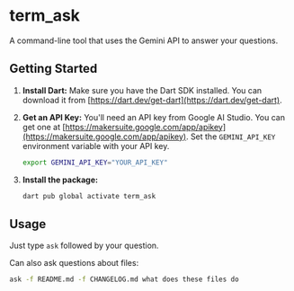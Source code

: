 # term_ask

A command-line tool that uses the Gemini API to answer your questions.

## Getting Started

1.  **Install Dart:**  Make sure you have the Dart SDK installed.  You can download it from [https://dart.dev/get-dart](https://dart.dev/get-dart).

2.  **Get an API Key:** You'll need an API key from Google AI Studio.  You can get one at [https://makersuite.google.com/app/apikey](https://makersuite.google.com/app/apikey).  Set the `GEMINI_API_KEY` environment variable with your API key.

    ```bash
    export GEMINI_API_KEY="YOUR_API_KEY"
    ```

3.  **Install the package:**

    ```bash
    dart pub global activate term_ask
    ```

## Usage

Just type `ask` followed by your question.

Can also ask questions about files:

```bash
ask -f README.md -f CHANGELOG.md what does these files do
```